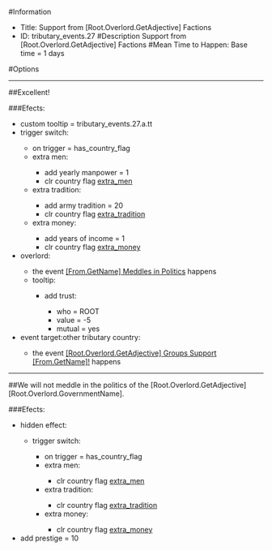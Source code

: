 #Information
 - Title: Support from [Root.Overlord.GetAdjective] Factions
 - ID: tributary_events.27
#Description
Support from [Root.Overlord.GetAdjective] Factions
#Mean Time to Happen:
Base time = 1 days

#Options

___
##Excellent!

###Efects:<ul><li>custom tooltip = tributary_events.27.a.tt</li><li>trigger switch:</li><ul><li>on trigger = has_country_flag</li><li>extra men:</li><ul><li>add yearly manpower = 1</li><li>clr country flag [extra_men](../flags/extra_men.md)</li></ul><li>extra tradition:</li><ul><li>add army tradition = 20</li><li>clr country flag [extra_tradition](../flags/extra_tradition.md)</li></ul><li>extra money:</li><ul><li>add years of income = 1</li><li>clr country flag [extra_money](../flags/extra_money.md)</li></ul></ul><li>overlord:</li><ul><li>the event [[From.GetName] Meddles in Politics](../events/from_getname_meddles_in_politics.md) happens</li><li>tooltip:</li><ul><li>add trust:</li><ul><li>who = ROOT</li><li>value = -5</li><li>mutual = yes</li></ul></ul></ul><li>event target:other tributary country:</li><ul><li>the event [[Root.Overlord.GetAdjective] Groups Support [From.GetName]!](../events/root_overlord_getadjective_groups_support_from_getname.md) happens</li></ul></ul>

___
##We will not meddle in the politics of the [Root.Overlord.GetAdjective] [Root.Overlord.GovernmentName].

###Efects:<ul><li>hidden effect:</li><ul><li>trigger switch:</li><ul><li>on trigger = has_country_flag</li><li>extra men:</li><ul><li>clr country flag [extra_men](../flags/extra_men.md)</li></ul><li>extra tradition:</li><ul><li>clr country flag [extra_tradition](../flags/extra_tradition.md)</li></ul><li>extra money:</li><ul><li>clr country flag [extra_money](../flags/extra_money.md)</li></ul></ul></ul><li>add prestige = 10</li></ul>
